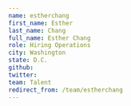 ```yaml
---
name: estherchang
first_name: Esther
last_name: Chang
full_name: Esther Chang
role: Hiring Operations
city: Washington
state: D.C.
github: 
twitter: 
team: Talent
redirect_from: /team/estherchang
---
```

